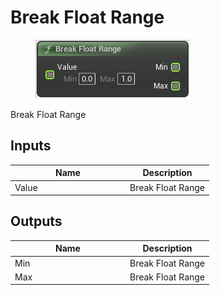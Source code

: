 # Break Float Range

<div align="left" data-full-width="false"><figure><img src="../../../../api/Math/Interval/Break_Float_Range.png" alt=""><figcaption></figcaption></figure></div>

Break Float Range

## Inputs

<table><thead><tr><th width="170">Name</th><th>Description</th></tr></thead><tbody><tr><td>Value</td><td>Break Float Range</td></tr></tbody></table>

## Outputs

<table><thead><tr><th width="170">Name</th><th>Description</th></tr></thead><tbody><tr><td>Min</td><td>Break Float Range</td></tr><tr><td>Max</td><td>Break Float Range</td></tr></tbody></table>
